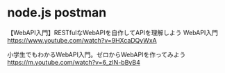 # node.js postman
【WebAPI入門】RESTfulなWebAPIを自作してAPIを理解しよう WebAPI入門 https://www.youtube.com/watch?v=9HXcaDQyWxA

小学生でもわかるWebAPI入門。ゼロからWebAPIを作ってみよう https://m.youtube.com/watch?v=6_zIN-bByB4

